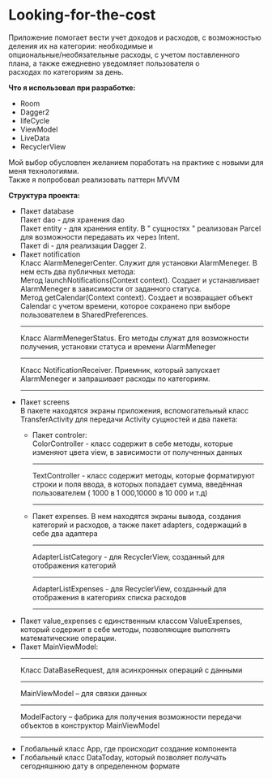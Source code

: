 # Looking-for-the-cost
Приложение помогает вести учет доходов и расходов, с возможностью деления их на категории: необходимые и </br> опциональные/необязательные расходы, с учетом поставленного плана,
а также ежедневно уведомляет пользователя о </br> расходах по категориям  за день.

<b>Что я использовал при разработке:</b>
<ul>
<li>Room</li>
<li>Dagger2</li>
<li>lifeCycle</li>
<li>ViewModel</li>
<li>LiveData</li>
<li>RecyclerView</li>
</ul>

Мой выбор обусловлен желанием поработать на практике с новыми для меня технологиями.</br>
Также я попробовал реализовать паттерн MVVM

<b>Структура проекта:</b>
<ul>
<li>Пакет database</li>
Пакет dao - для хранения dao</br>
Пакет entity - для хранения entity. В " сущностях " реализован Parcel  для возможности передавать их через Intent.</br>
Пакет di - для реализации Dagger 2.</br>

<li>Пакет notification</li>
Класс AlarmMenegerCenter. Служит для установки AlarmMeneger. В нем есть два публичных метода:</br>
Метод launchNotifications(Context context). Создает и устанавливает AlarmMeneger в зависимости от заданного статуса.</br>
Метод getCalendar(Context context). Создает и возвращает объект Calendar с учетом времени, которое сохранено при выборе пользователем в SharedPreferences.<br>
<hr/>
Класс AlarmMenegerStatus. Его методы служат для возможности получения, установки статуса и времени AlarmMeneger</br>
<hr/>
Класс NotificationReceiver. Приемник, который запускает AlarmMeneger и запрашивает расходы по категориям.</br>
<hr/>
<li>Пакет screens</li>
В пакете находятся экраны приложения, вспомогательный класс TransferActivity для передачи Activity сущностей и два пакета:
<ul>
<li>Пакет controler:</li>
ColorController - класс содержит в себе методы, которые изменяют цвета view, в зависимости от полученных данных</br>
<hr/>
TextController - класс содержит методы, которые форматируют строки и поля ввода, в которых попадает сумма, введённая пользователем ( 1000 в 1 000,10000 в 10 000 и т.д)
<hr/>
<li>Пакет expenses. В нем находятся экраны вывода, создания категорий и расходов, а также пакет adapters, содержащий в себе два адаптера</li>
<hr/>
AdapterListCategory - для RecyclerView, созданный для отображения категорий
<hr/>
AdapterListExpenses - для RecyclerView, созданный для отображения в категориях списка расходов
<hr/>
</ul>
<li>Пакет value_expenses c единственным классом ValueExpenses, который содержит в себе методы, позволяющие выполнять математические операции.</li>
<li>Пакет MainViewModel:</li>
<hr/>
Класс DataBaseRequest, для асинхронных операций с данными 
<hr/>
MainViewModel – для связки данных 
<hr/>
ModelFactory – фабрика для получения возможности передачи объектов в конструктор MainViewModel 
<hr/>
<li>Глобальный класс App, где происходит создание компонента </li>
<li>Глобальный класс DataToday, который позволяет получать сегодняшнюю дату в определенном формате</li>
